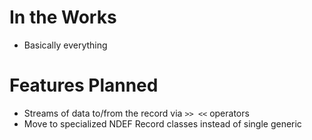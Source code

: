 # In the Works
 - Basically everything

# Features Planned
 - Streams of data to/from the record via `>> <<` operators
 - Move to specialized NDEF Record classes instead of single generic